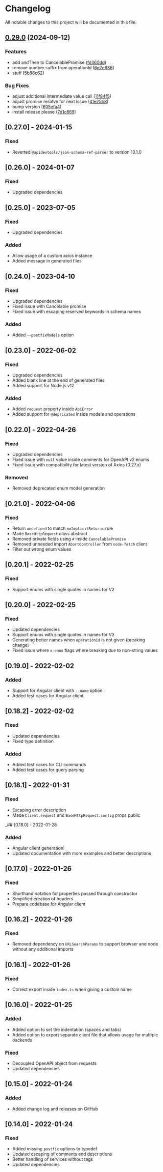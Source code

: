# Changelog
All notable changes to this project will be documented in this file.

## [0.29.0](https://github.com/omaxa-cen57039/openapi-typescript-codegen/compare/v0.28.0...v0.29.0) (2024-09-12)


### Features

* add andThen to CancelablePromise ([fd460dd](https://github.com/omaxa-cen57039/openapi-typescript-codegen/commit/fd460dd12a1b6e2934d6a5895572e2a71bba8d7e))
* remove number suffix from operationId ([6e2e686](https://github.com/omaxa-cen57039/openapi-typescript-codegen/commit/6e2e6867155f0984b84cc0542e3b6535b7724162))
* stuff ([5b88c62](https://github.com/omaxa-cen57039/openapi-typescript-codegen/commit/5b88c62035b12567b72af1ab58cd684d33d73035))


### Bug Fixes

* adjust additional intermediate value call ([11f84f5](https://github.com/omaxa-cen57039/openapi-typescript-codegen/commit/11f84f51ed4f045a0cf1cf1ad8b7287ecd79619a))
* adjust promise resolve for next issue ([41e25b8](https://github.com/omaxa-cen57039/openapi-typescript-codegen/commit/41e25b86e22a70f342a1cf42f91f957d9c2b14f5))
* bump version ([605efa4](https://github.com/omaxa-cen57039/openapi-typescript-codegen/commit/605efa4e53321d379a6304f5759611f8e43fe1f5))
* install release please ([7d1c869](https://github.com/omaxa-cen57039/openapi-typescript-codegen/commit/7d1c86989c7cb02711318c55edaabd73ec08a973))

## [0.27.0] - 2024-01-15
### Fixed
- Reverted `@apidevtools/json-schema-ref-parser` to version 10.1.0

## [0.26.0] - 2024-01-07
### Fixed
- Upgraded dependencies

## [0.25.0] - 2023-07-05
### Fixed
- Upgraded dependencies
### Added
- Allow usage of a custom axios instance
- Added message in generated files

## [0.24.0] - 2023-04-10
### Fixed
- Upgraded dependencies
- Fixed issue with Cancelable promise
- Fixed issue with escaping reserved keywords in schema names
### Added
- Added `--postfixModels` option

## [0.23.0] - 2022-06-02
### Fixed
- Upgraded dependencies
- Added blank line at the end of generated files
- Added support for Node.js v12
### Added
- Added `request` property inside `ApiError`
- Added support for `@depricated` inside models and operations

## [0.22.0] - 2022-04-26
### Fixed
- Upgraded dependencies
- Fixed issue with `null` value inside comments for OpenAPI v2 enums
- Fixed issue with compatibility for latest version of Axios (0.27.x)
### Removed
- Removed deprecated enum model generation

## [0.21.0] - 2022-04-06
### Fixed
- Return `undefined` to match `noImplicitReturns` rule
- Made `BaseHttpRequest` class abstract
- Removed private fields using `#` inside `CancelablePromise`
- Removed unneeded import `AbortController` from `node-fetch` client
- Filter out wrong enum values

## [0.20.1] - 2022-02-25
### Fixed
- Support enums with single quotes in names for V2

## [0.20.0] - 2022-02-25
### Fixed
- Updated dependencies
- Support enums with single quotes in names for V3
- Generating better names when `operationId` is not given (breaking change)
- Fixed issue where `x-enum` flags where breaking due to non-string values

## [0.19.0] - 2022-02-02
### Added
- Support for Angular client with `--name` option
- Added test cases for Angular client

## [0.18.2] - 2022-02-02
### Fixed
- Updated dependencies
- Fixed type definition
### Added
- Added test cases for CLI commands
- Added test cases for query parsing

## [0.18.1] - 2022-01-31
### Fixed
- Escaping error description
- Made `Client.request` and `BaseHttpRequest.config` props public

_## [0.18.0] - 2022-01-28
### Added
- Angular client generation!
- Updated documentation with more examples and better descriptions

## [0.17.0] - 2022-01-26
### Fixed
- Shorthand notation for properties passed through constructor
- Simplified creation of headers
- Prepare codebase for Angular client

## [0.16.2] - 2022-01-26
### Fixed
- Removed dependency on `URLSearchParams` to support browser and node without any additional imports

## [0.16.1] - 2022-01-26
### Fixed
- Correct export inside `index.ts` when giving a custom name

## [0.16.0] - 2022-01-25
### Added
- Added option to set the indentation (spaces and tabs)
- Added option to export separate client file that allows usage for multiple backends
### Fixed
- Decoupled OpenAPI object from requests
- Updated dependencies

## [0.15.0] - 2022-01-24
### Added
- Added change log and releases on GitHub

## [0.14.0] - 2022-01-24
### Fixed
- Added missing `postfix` options to typedef
- Updated escaping of comments and descriptions
- Better handling of services without tags
- Updated dependencies
